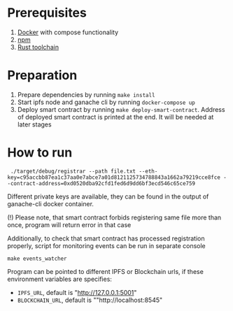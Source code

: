 # Prerequisites

1. [Docker](https://docs.docker.com/get-docker/) with compose functionality
2. [npm](https://docs.npmjs.com/cli/v7/configuring-npm/install)
3. [Rust toolchain](https://rustup.rs/)

# Preparation

1. Prepare dependencies by running `make install`
2. Start ipfs node and ganache cli by running `docker-compose up`
3. Deploy smart contract by running `make deploy-smart-contract`. Address of deployed smart contract is printed at the
   end. It will be needed at later stages

# How to run

```
 ./target/debug/registrar --path file.txt --eth-key=c95accbb87ea1c37aa0e7abce7a01d8121125734788843a1662a79219cce8fce --contract-address=0xd0520dba92cfd1fed6d9dd6bf3ecd546c65ce759
```

Different private keys are available, they can be found in the output of ganache-cli docker container.

(!) Please note, that smart contract forbids registering same file more than once, program will return error in that
case

Additionally, to check that smart contract has processed registration properly, script for monitoring events can be run
in separate console

```
make events_watcher
```

Program can be pointed to different IPFS or Blockchain urls, if these environment variables are specifies:

* `IPFS_URL`, default is "http://127.0.0.1:5001"
* `BLOCKCHAIN_URL`, default is ""http://localhost:8545"